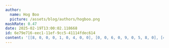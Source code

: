 ```yaml
---
author:
  name: Hog Boo
  picture: /assets/blog/authors/hogboo.png
maskRate: 0.47
date: 2025-02-19T13:00:02.118668
id: 6e79e716-eec1-11ef-9cc5-41114fdec614
content: '[[8, 0, 0, 0, 1, 0, 4, 0, 0], [0, 0, 6, 0, 9, 0, 5, 8, 0], [4, 0, 0, 0, 0, 8, 0, 0, 0], [2, 0, 7, 1, 8, 5, 6, 0, 4], [0, 0, 0, 7, 4, 2, 0, 1, 8], [0, 8, 4, 0, 3, 0, 0, 5, 7], [0, 7, 0, 4, 5, 1, 3, 0, 6], [0, 4, 0, 0, 7, 3, 8, 0, 0], [3, 6, 1, 8, 0, 0, 7, 4, 5]]'
---
```


